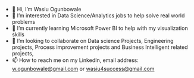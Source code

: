 - 👋 Hi, I’m Wasiu Ogunbowale
- 👀 I’m interested in Data Science/Analytics jobs to help solve real world problems
- 🌱 I’m currently learning Microsoft Power BI to help with my visualization skills 
- 💞️ I’m looking to collaborate on Data science Projects, Engineering projects, Process improvement projects and Business Intelligent related projects,
- 📫 How to reach me on my LinkedIn, email address: w.ogunbowale@gmail.com or wasiu4success@gmail.com

<!---
wasiu4success/wasiu4success is a ✨ special ✨ repository because its `README.md` (this file) appears on your GitHub profile.
You can click the Preview link to take a look at your changes.
--->
